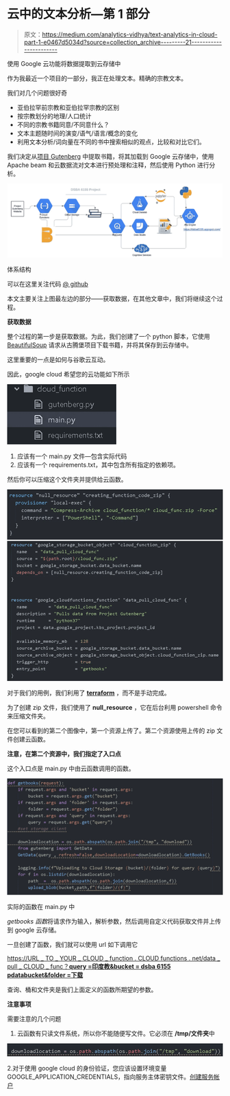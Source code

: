 # 云中的文本分析—第 1 部分

> 原文：<https://medium.com/analytics-vidhya/text-analytics-in-cloud-part-1-e0467d5034d?source=collection_archive---------21----------------------->

使用 Google 云功能将数据提取到云存储中

作为我最近一个项目的一部分，我正在处理文本。精确的宗教文本。

我们对几个问题很好奇

*   亚伯拉罕前宗教和亚伯拉罕宗教的区别
*   按宗教划分的地理/人口统计
*   不同的宗教书籍同意/不同意什么？
*   文本主题随时间的演变/语气/语言/概念的变化
*   利用文本分析/词向量在不同的书中搜索相似的观点，比较和对比它们。

我们决定从[项目 Gutenberg](https://www.gutenberg.org/) 中提取书籍，将其加载到 Google 云存储中，使用 Apache beam 和云数据流对文本进行预处理和注释，然后使用 Python 进行分析。

![](img/b4a26bfe9b1e567682059c78ac55a592.png)

体系结构

可以在这里关注代码 [@ github](https://github.com/abhijeetdtu/dsba6155project)

本文主要关注上图最左边的部分——获取数据，在其他文章中，我们将继续这个过程。

**获取数据**

整个过程的第一步是获取数据。为此，我们创建了一个 python 脚本，它使用 [BeautifulSoup](https://www.crummy.com/software/BeautifulSoup/bs4/doc/) 请求从古腾堡项目下载书籍，并将其保存到云存储中。

这里重要的一点是如何与谷歌云互动。

因此，google cloud 希望您的云功能如下所示

![](img/df833be1c427b8b39fe9044c5f5a6a20.png)

1.  应该有一个 main.py 文件—包含实际代码
2.  应该有一个 requirements.txt，其中包含所有指定的依赖项。

然后你可以压缩这个文件夹并提供给云函数。

![](img/1d846973f6d20c30de5c9da5536bc4b6.png)![](img/6448dfb5697c4e6532525d7803acb9f7.png)

对于我们的用例，我们利用了 [**terraform**](https://github.com/hashicorp/terraform) ，而不是手动完成。

为了创建 zip 文件，我们使用了 **null_resource** ，它在后台利用 powershell 命令来压缩文件夹。

在您可以看到的第二个图像中，第一个资源上传了。第二个资源使用上传的 zip 文件创建云函数。

**注意，在第二个资源中，我们指定了入口点**

这个入口点是 main.py 中由云函数调用的函数。

![](img/30a1e3a96c855920a75f92abb174a65c.png)

实际的函数在 main.py 中

*getbooks 函数*将请求作为输入，解析参数，然后调用自定义代码获取文件并上传到 google 云存储。

一旦创建了函数，我们就可以使用 url 如下调用它

[https://URL _ TO _ YOUR _ CLOUD _ function . CLOUD functions . net/data _ pull _ CLOUD _ func？**query =印度教&bucket = dsba 6155 pdatabucket&folder =下载**](https://us-east1-dsba6155p.cloudfunctions.net/data_pull_cloud_func?query=hinduism&bucket=dsba6155pdatabucket&folder=download)

查询、桶和文件夹是我们上面定义的函数所期望的参数。

**注意事项**

需要注意的几个问题

1.  云函数有只读文件系统，所以你不能随便写文件。它必须在 **/tmp/文件夹**中

![](img/7bffbe23dda164a73738f47d3dba3b8c.png)

2.对于使用 google cloud 的身份验证，您应该设置环境变量 GOOGLE_APPLICATION_CREDENTIALS，指向服务主体密钥文件。[创建服务帐户](https://cloud.google.com/iam/docs/creating-managing-service-accounts)